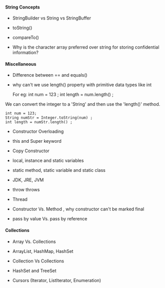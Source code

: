 
#### String Concepts 

- StringBuilder vs String vs StringBuffer

- toString()

- compareTo()

- Why is the character array preferred over string for storing confidential information?

#### Miscellaneous

- Difference between == and equals()

- why can't we use length() property with primitive data types like int

    For eg: int num = 123 ; 
            int length = num.length() ; 

We can convert the integer to a 'String' and then use the 'length()' method. 

    int num = 123;
    String numStr = Integer.toString(num) ; 
    int length = numStr.length() ; 

- Constructor Overloading

- this and Super keyword

- Copy Constructor 

- local, instance and static variables

- static method, static variable and static class 

- JDK, JRE, JVM 

- throw throws

- Thread

- Constructor Vs. Method , why constructor can't be marked final 

- pass by value Vs. pass by reference


#### Collections 

- Array Vs. Collections 

- ArrayList, HashMap, HashSet

- Collection Vs Collections

- HashSet and TreeSet

- Cursors (Iterator, ListIterator, Enumeration)

